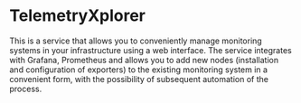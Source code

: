 # TelemetryXplorer
This is a service that allows you to conveniently manage monitoring systems in your infrastructure using a web interface.
The service integrates with Grafana, Prometheus and allows you to add new nodes (installation and configuration of exporters) to the existing monitoring system in a convenient form, with the possibility of subsequent automation of the process.

